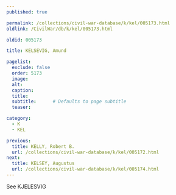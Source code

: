 ```yaml
---
published: true

permalink: /collections/civil-war-database/k/kel/005173.html
oldlink: /CivilWar/db/k/kel/005173.html

oldid: 005173

title: KELSEVIG, Amund

pagelist:
  exclude: false
  order: 5173
  image: 
  alt:
  caption:
  title:
  subtitle:      # Defaults to page subtitle
  teaser:

category: 
  - K 
  - KEL

previous:
  title: KELLY, Robert B.
  url: /collections/civil-war-database/k/kel/005172.html  
next:
  title: KELSEY, Augustus
  url: /collections/civil-war-database/k/kel/005174.html   
---
```

See KJELESVIG